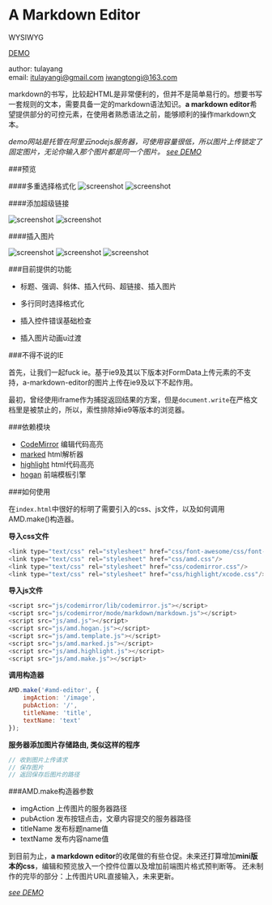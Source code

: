 # A Markdown Editor

WYSIWYG

[DEMO](http://114.215.131.219/)

author: tulayang<br />
email: itulayangi@gmail.com iwangtongi@163.com

markdown的书写，比较起HTML是非常便利的，但并不是简单易行的。想要书写一套规则的文本，需要具备一定的markdown语法知识。**a markdown editor**希望提供部分的可控元素，在使用者熟悉语法之前，能够顺利的操作markdown文本。

*demo网站是托管在阿里云nodejs服务器，可使用容量很低，所以图片上传锁定了固定图片，无论你输入那个图片都是同一个图片。 [see DEMO](http://114.215.131.219/)*

###预览

####多重选择格式化
![screenshot](https://camo.githubusercontent.com/0f3332ab9848ec66cfcbd7a9f288bc701c805b36/687474703a2f2f64322e66726565702e636e2f3137305f3374625f313430363236303032333134657063393533333335342e706e67)
![screenshot](https://camo.githubusercontent.com/fd19d8e01a2ccb45997a215485db22848c2bc32d/687474703a2f2f64332e66726565702e636e2f3137305f3374625f313430363236303032333134646864653533333335342e706e67)

####添加超级链接

![screenshot](https://camo.githubusercontent.com/5ea859a310e823c0c2d5663426da102153e041f6/687474703a2f2f64332e66726565702e636e2f3137305f3374625f313430363236303032333134653033643533333335342e706e67)
![screenshot](https://camo.githubusercontent.com/2f97eba35cd23fb18dafcfc13a394fbe5d4c36a0/687474703a2f2f64332e66726565702e636e2f3137305f3374625f3134303632363030323331346c6b6a713533333335342e706e67)

####插入图片

![screenshot](https://camo.githubusercontent.com/28f9ace908323b2d1bfde7d93ab0ea4554848544/687474703a2f2f64332e66726565702e636e2f3137305f3374625f3134303632363030323331346b6779393533333335342e706e67)
![screenshot](https://camo.githubusercontent.com/9a5cf2a4b32fd32a3390920368411bff1581f583/687474703a2f2f64332e66726565702e636e2f3137305f3374625f313430363236303032333135616b79613533333335342e706e67)
![screenshot](https://camo.githubusercontent.com/4348fd0c23997bc80512573a8afc913811aca0dd/687474703a2f2f64332e66726565702e636e2f3137305f3374625f313430363236303032333134346230323533333335342e706e67)

###目前提供的功能

 * 标题、强调、斜体、插入代码、超链接、插入图片
 
 * 多行同时选择格式化

 * 插入控件错误基础检查

 * 插入图片动画u过渡

###不得不说的IE

首先，让我们一起fuck ie。基于ie9及其以下版本对FormData上传元素的不支持，a-markdown-editor的图片上传在ie9及以下不起作用。

最初，曾经使用iframe作为捕捉返回结果的方案，但是`document.write`在严格文档里是被禁止的，所以，索性排除掉ie9等版本的浏览器。

###依赖模块

 * [CodeMirror](https://github.com/tulayang/CodeMirror) 编辑代码高亮
 * [marked](https://github.com/chjj/marked)  html解析器
 * [highlight](https://github.com/isagalaev/highlight.js)  html代码高亮
 * [hogan](https://github.com/twitter/hogan.js) 前端模板引擎

###如何使用

在`index.html`中很好的标明了需要引入的css、js文件，以及如何调用AMD.make()构造器。


**导入css文件**

```js
<link type="text/css" rel="stylesheet" href="css/font-awesome/css/font-awesome.css"/>
<link type="text/css" rel="stylesheet" href="css/amd.css"/>
<link type="text/css" rel="stylesheet" href="css/codemirror.css"/>
<link type="text/css" rel="stylesheet" href="css/highlight/xcode.css"/>
```

**导入js文件**

```js
<script src="js/codemirror/lib/codemirror.js"></script>
<script src="js/codemirror/mode/markdown/markdown.js"></script>
<script src="js/amd.js"></script>
<script src="js/amd.hogan.js"></script>
<script src="js/amd.template.js"></script>
<script src="js/amd.marked.js"></script>
<script src="js/amd.highlight.js"></script>
<script src="js/amd.make.js"></script>
```

**调用构造器**

```js
AMD.make('#amd-editor', {
    imgAction: '/image',
    pubAction: '/',
    titleName: 'title',
    textName: 'text'
});
```

**服务器添加图片存储路由, 类似这样的程序**

```js
// 收到图片上传请求
// 保存图片
// 返回保存后图片的路径
```

###AMD.make构造器参数

 * imgAction  上传图片的服务器路径
 * pubAction  发布按钮点击，文章内容提交的服务器路径
 * titleName  发布标题name值
 * textName  发布内容name值

到目前为止，**a markdown editor**的收尾做的有些仓促。未来还打算增加**mini版本的css**，编辑和预览放入一个控件位置以及增加前端图片格式预判断等。 
还未制作的完毕的部分：上传图片URL直接输入，未来更新。

*[see DEMO](http://114.215.131.219/)*
